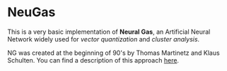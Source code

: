 # NeuGas

This is a very basic implementation of **Neural Gas**, an Artificial Neural Network widely used for *vector quantization* and *cluster analysis*.

NG was created at the beginning of 90's by Thomas Martinetz and Klaus Schulten. You can find a description of this approach [here](http://www.ks.uiuc.edu/Publications/Papers/PDF/MART91B/MART91B.pdf).
